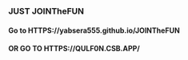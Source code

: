 ### JUST JOINTheFUN

#### Go to HTTPS://yabsera555.github.io/JOINTheFUN

#### OR GO TO HTTPS://QULF0N.CSB.APP/
